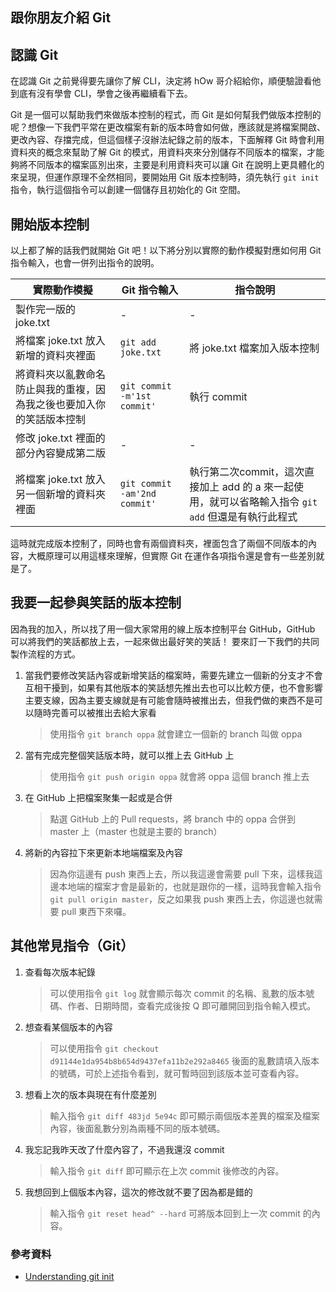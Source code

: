 ## 跟你朋友介紹 Git
## 認識 Git
在認識 Git 之前覺得要先讓你了解 CLI，決定將 hOw 哥介紹給你，順便驗證看他到底有沒有學會 CLI，學會之後再繼續看下去。

Git 是一個可以幫助我們來做版本控制的程式，而 Git 是如何幫我們做版本控制的呢？想像一下我們平常在更改檔案有新的版本時會如何做，應該就是將檔案開啟、更改內容、存擋完成，但這個樣子沒辦法紀錄之前的版本，下面解釋 Git 時會利用資料夾的概念來幫助了解 Git 的模式，用資料夾來分別儲存不同版本的檔案，才能夠將不同版本的檔案區別出來，主要是利用資料夾可以讓 Git 在說明上更具體化的來呈現，但運作原理不全然相同，要開始用 Git 版本控制時，須先執行 ```git init``` 指令，執行這個指令可以創建一個儲存且初始化的 Git 空間。


## 開始版本控制
以上都了解的話我們就開始 Git 吧！以下將分別以實際的動作模擬對應如何用 Git 指令輸入，也會一併列出指令的說明。

實際動作模擬 | Git 指令輸入 | 指令說明 
------------- |----------- | ------- 
製作完一版的 joke.txt | - | - 
將檔案 joke.txt 放入新增的資料夾裡面 | ```git add joke.txt``` | 將 joke.txt 檔案加入版本控制 
將資料夾以亂數命名防止與我的重複，因為我之後也要加入你的笑話版本控制 | ```git commit -m'1st commit'``` | 執行 commit 
修改 joke.txt 裡面的部分內容變成第二版 | - | - 
將檔案 joke.txt 放入另一個新增的資料夾裡面 | ```git commit -am'2nd commit'``` | 執行第二次commit，這次直接加上 add 的 a 來一起使用，就可以省略輸入指令 ```git add``` 但還是有執行此程式 

這時就完成版本控制了，同時也會有兩個資料夾，裡面包含了兩個不同版本的內容，大概原理可以用這樣來理解，但實際 Git 在運作各項指令還是會有一些差別就是了。

## 我要一起參與笑話的版本控制
因為我的加入，所以找了用一個大家常用的線上版本控制平台 GitHub，GitHub 可以將我們的笑話都放上去，一起來做出最好笑的笑話！
要來訂一下我們的共同製作流程的方式。
1. 當我們要修改笑話內容或新增笑話的檔案時，需要先建立一個新的分支才不會互相干擾到，如果有其他版本的笑話想先推出去也可以比較方便，也不會影響主要支線，因為主要支線就是有可能會隨時被推出去，但我們做的東西不是可以隨時完善可以被推出去給大家看
	> 使用指令 ```git branch oppa``` 就會建立一個新的 branch 叫做 oppa
2. 當有完成完整個笑話版本時，就可以推上去 GitHub 上
	> 使用指令 ```git push origin oppa``` 就會將 oppa 這個 branch 推上去
3. 在 GitHub 上把檔案聚集一起或是合併
	> 點選 GitHub 上的 Pull requests，將 branch 中的 oppa 合併到 master 上（master 也就是主要的 branch）
4. 將新的內容拉下來更新本地端檔案及內容
	> 因為你這邊有 push 東西上去，所以我這邊會需要 pull 下來，這樣我這邊本地端的檔案才會是最新的，也就是跟你的一樣，這時我會輸入指令 ```git pull origin master```，反之如果我 push 東西上去，你這邊也就需要 pull 東西下來囉。


## 其他常見指令（Git）
1. 查看每次版本紀錄
	> 可以使用指令 ```git log``` 就會顯示每次 commit 的名稱、亂數的版本號碼、作者、日期時間，查看完成後按 Q 即可離開回到指令輸入模式。
2. 想查看某個版本的內容
	> 可以使用指令 ```git checkout d91144e1da954b8b654d9437efa11b2e292a8465``` 後面的亂數請填入版本的號碼，可於上述指令看到，就可暫時回到該版本並可查看內容。
3. 想看上次的版本與現在有什麼差別
	> 輸入指令 ```git diff 483jd 5e94c``` 即可顯示兩個版本差異的檔案及檔案內容，後面亂數分別為兩種不同的版本號碼。
4. 我忘記我昨天改了什麼內容了，不過我還沒 commit
	> 輸入指令 ```git diff``` 即可顯示在上次 commit 後修改的內容。
5. 我想回到上個版本內容，這次的修改就不要了因為都是錯的
	> 輸入指令 ```git reset head^ --hard``` 可將版本回到上一次 commit 的內容。


### 參考資料
- [Understanding git init](https://stackoverflow.com/questions/13525629/understanding-git-init)


